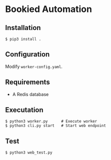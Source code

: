 # Bookied Automation

## Installation

    $ pip3 install .

## Configuration

Modify `worker-config.yaml`.

## Requirements

* A Redis database

## Executation

    $ python3 worker.py      # Execute worker
    $ python3 cli.py start   # Start web endpoint

## Test

    $ python3 web_test.py
